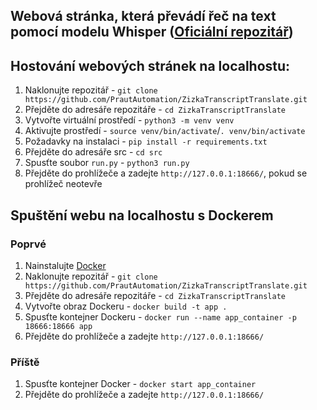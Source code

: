 ## Webová stránka, která převádí řeč na text pomocí modelu Whisper ([Oficiální repozitář](https://github.com/openai/whisper))

## Hostování webových stránek na localhostu:

1. Naklonujte repozitář - `git clone https://github.com/PrautAutomation/ZizkaTranscriptTranslate.git`
2. Přejděte do adresáře repozitáře - `cd ZizkaTranscriptTranslate`
3. Vytvořte virtuální prostředí - `python3 -m venv venv`
4. Aktivujte prostředí - `source venv/bin/activate`/`. venv/bin/activate`
5. Požadavky na instalaci - `pip install -r requirements.txt`
6. Přejděte do adresáře src - `cd src`
7. Spusťte soubor `run.py` - `python3 run.py`
8. Přejděte do prohlížeče a zadejte `http://127.0.0.1:18666/`, pokud se prohlížeč neotevře

## Spuštění webu na localhostu s Dockerem
### Poprvé
1. Nainstalujte [Docker](https://docs.docker.com/engine/install/)
2. Naklonujte repozitář - `git clone https://github.com/PrautAutomation/ZizkaTranscriptTranslate.git`
3. Přejděte do adresáře repozitáře - `cd ZizkaTranscriptTranslate`
4. Vytvořte obraz Dockeru - `docker build -t app .`
5. Spusťte kontejner Dockeru - `docker run --name app_container -p 18666:18666 app`
6. Přejděte do prohlížeče a zadejte `http://127.0.0.1:18666/`

### Příště

1. Spusťte kontejner Docker - `docker start app_container`
2. Přejděte do prohlížeče a zadejte `http://127.0.0.1:18666/`
